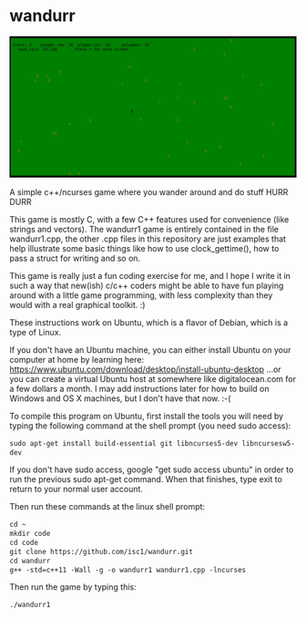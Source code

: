 # wandurr

![wandurr1screen](/gamescreen-20170301.jpg)

A simple c++/ncurses game where you wander around and do stuff HURR DURR

This game is mostly C, with a few C++ features used for convenience (like strings
and vectors).
The wandurr1 game is entirely contained in the file wandurr1.cpp, the other .cpp
files in this repository are just examples that help illustrate some basic things
like how to use clock_gettime(), how to pass a struct for writing and so on.

This game is really just a fun coding exercise for me, and I hope
I write it in such a way that new(ish) c/c++ coders might be able to
have fun playing around with a little game programming, with less complexity
than they would with a real graphical toolkit. :)

These instructions work on Ubuntu, which is a flavor of Debian, which is a
type of Linux.

If you don't have an Ubuntu machine, you can either install Ubuntu on your
computer at home by learning here:
    https://www.ubuntu.com/download/desktop/install-ubuntu-desktop
...or you can create a virtual Ubuntu host at somewhere like digitalocean.com
for a few dollars a month.  I may add instructions later for how to build on
Windows and OS X machines, but I don't have that now. :-(

To compile this program on Ubuntu, first install the tools you will need by
typing the following command at the shell prompt (you need sudo access):

    sudo apt-get install build-essential git libncurses5-dev libncursesw5-dev

If you don't have sudo access, google "get sudo access ubuntu" in order to run
the previous sudo apt-get command.  When that finishes, type exit to return to
your normal user account.

Then run these commands at the linux shell prompt:

    cd ~
    mkdir code
    cd code
    git clone https://github.com/isc1/wandurr.git
    cd wandurr
    g++ -std=c++11 -Wall -g -o wandurr1 wandurr1.cpp -lncurses

Then run the game by typing this:

    ./wandurr1

